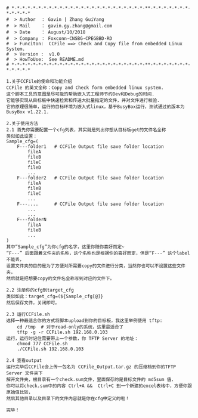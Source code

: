 
	# *-*-*-*-*-*-*-*-*-*-*-*-*-*-*-*-*-*-*-*-*-*-*-*-*-**-*-*-*-*-*-*-*-*-*-*-*-*
	#  > Author  ： Gavin | Zhang GuiYang
	#  > Mail    ： gavin.gy.zhang@gmail.com
	#  > Date    ： August/10/2018
	#  > Company ： Foxconn·CNSBG·CPEGBBD·RD
	#  > Funciton:  CCFile ==> Check and Copy file from embedded Linux System.
	#  > Version :  v1.0 
	#  > HowToUse:  See README.md
	# *-*-*-*-*-*-*-*-*-*-*-*-*-*-*-*-*-*-*-*-*-*-*-*-*-**-*-*-*-*-*-*-*-*-*-*-*-*

	1.关于CCFile的使命和功能介绍
	CCFile 的英文全称：Copy and Check form embedded linux system. 
	这个脚本工具的意图是尽可能的帮助嵌入式工程师节约Dev和Debug的时间.
	它能够实现从目标板中快速检索和传送大批量指定的文件，并对文件进行校验.
	它的原理很简单，运行的目标环境为嵌入式linux，基于BusyBox运行，测试通过的版本为 BusyBox v1.22.1.

	2.关于使用方法
	2.1 首先你需要配置一个cfg列表，其实就是列出你想从目标板get的文件名全称
	类似如此设置：
	Sample_cfg=(
		F---folder1   # CCFile Output file save folder location
			fileA
			fileB
			fileC
			fileD
			...
		F---folder2   # CCFile Output file save folder location
			fileA
			fileB
			fileC
			...
		F---....      # CCFile Output file save folder location
			...
			...
		F---folderN
		 	fileA
			fileB
			...
	)
	其中“Sample_cfg”为你cfg的名字，这里你随你喜好而定~
	“F---” 后面跟着文件夹的名称，这个名称也是根据你的喜好而定，但是“F---” 这个label不能丢，
	设置文件夹的目的是为了方便对所需要copy的文件进行分类，当然你也可以不设置这些文件夹，
	然后就是把想要copy的文件名全称写到对应的文件下。

	2.2 注册你的cfg到target_cfg
	类似如此：target_cfg=(${Sample_cfg[@]}
	然后保存文件，关闭即可。

	2.3 运行CCFile.sh
	选择一种最适合你的方式将脚本upload到你的目标板，我这里举例使用 tftp:
		cd /tmp  # 对于read-only的系统，这里最适合了
		tftp -g -r CCFile.sh 192.168.0.103
	运行，运行时记住需要带上一个参数，你 TFTP Server 的地址：
		chmod 777 CCFile.sh
        ./CCFile.sh 192.168.0.103

    2.4 查看output
    运行完毕后CCFile会上传一包名为 CCFile_Output.tar.gz 的压缩档到你的TFTP Server 文件夹下
    解开文件夹，根目录有一个check.sum文件，里面保存的是目标文件的 md5sum 值，
    你可以将check.sum中的内容 Ctrl+A &&  Ctrl+C 到一个新建的excel表格中，方便你跟原始值比较，
    然后其他目录以及目录下的文件内容就是你在cfg中定义的啦！

    完毕！ 
